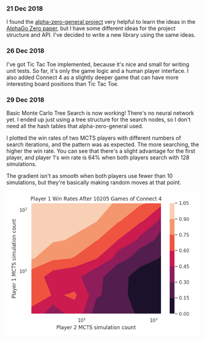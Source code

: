 ### 21 Dec 2018 ###
I found the [alpha-zero-general project] very helpful to learn the ideas in the
[AlphaGo Zero paper], but I have some different ideas for the project
structure and API. I've decided to write a new library using the same ideas.

[alpha-zero-general project]: https://github.com/suragnair/alpha-zero-general
[AlphaGo Zero paper]: https://deepmind.com/blog/alphago-zero-learning-scratch/

### 26 Dec 2018 ###
I've got Tic Tac Toe implemented, because it's nice and small for writing unit
tests. So far, it's only the game logic and a human player interface.
I also added Connect 4 as a slightly deeper game that can have more interesting
board positions than Tic Tac Toe.

### 29 Dec 2018 ###
Basic Monte Carlo Tree Search is now working! There's no neural network yet.
I ended up just using a tree structure for the search nodes, so I don't need
all the hash tables that alpha-zero-general used.

I plotted the win rates of two MCTS players with different numbers of search
iterations, and the pattern was as expected. The more searching, the higher the
win rate. You can see that there's a slight advantage for the first player, and
player 1's win rate is 64% when both players search with 128 simulations.

The gradient isn't as smooth when both players use fewer than 10 simulations,
but they're basically making random moves at that point.

![MCTS win rate]

[MCTS win rate]: 2018/connect-4-wins-mcts.png